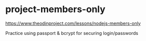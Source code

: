 # project-members-only

https://www.theodinproject.com/lessons/nodejs-members-only

Practice using passport & bcrypt for securing login/passwords
